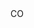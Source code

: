 <?xml version="1.0" encoding="UTF-8"?>
<CustomMetadata xmlns="http://soap.sforce.com/2006/04/metadata">
    <label>CO</label>
</CustomMetadata>
